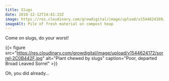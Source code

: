 ```yaml
---
title: Slugs
date: 2018-12-12T14:41:23Z
image: https://res.cloudinary.com/growdigital/image/upload/v1544624169/compost-98FAA4BB.jpg
imageAlt: Pile of fresh material on compost heap
---
```


Come on slugs, do your worst!

{{< figure src="https://res.cloudinary.com/growdigital/image/upload/v1544624172/sorrel-2C0B442F.jpg" alt="Plant chewed by slugs" caption="Poor, departed Broad Leaved Sorrel" >}}

Oh, you did already…
